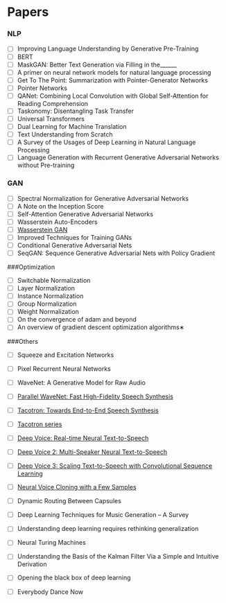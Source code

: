 # Papers
### NLP
- [ ] Improving Language Understanding by Generative Pre-Training
- [ ] BERT
- [ ] MaskGAN: Better Text Generation via Filling in the______
- [ ] A primer on neural network models for natural language processing
- [ ] Get To The Point: Summarization with Pointer-Generator Networks
- [ ] Pointer Networks
- [ ] QANet: Combining Local Convolution with Global Self-Attention for Reading Comprehension
- [ ] Taskonomy: Disentangling Task Transfer 
- [ ] Universal Transformers
- [ ] Dual Learning for Machine Translation
- [ ] Text Understanding from Scratch
- [ ] A Survey of the Usages of Deep Learning in Natural Language Processing
- [ ] Language Generation with Recurrent Generative Adversarial Networks without Pre-training

### GAN
- [ ] Spectral Normalization for Generative Adversarial Networks
- [ ] A Note on the Inception Score
- [ ] Self-Attention Generative Adversarial Networks
- [ ] Wasserstein Auto-Encoders
- [ ] [Wasserstein GAN](https://arxiv.org/abs/1701.07875)
- [ ] Improved Techniques for Training GANs
- [ ] Conditional Generative Adversarial Nets
- [ ] SeqGAN: Sequence Generative Adversarial Nets with Policy Gradient

###Optimization
- [ ] Switchable Normalization
- [ ] Layer Normalization
- [ ] Instance Normalization
- [ ] Group Normalization
- [ ] Weight Normalization
- [ ] On the convergence of adam and beyond
- [ ] An overview of gradient descent optimization algorithms∗

###Others
- [ ] Squeeze and Excitation Networks
- [ ] Pixel Recurrent Neural Networks
- [ ] WaveNet: A Generative Model for Raw Audio
- [ ] [Parallel WaveNet: Fast High-Fidelity Speech Synthesis](https://arxiv.org/abs/1711.10433)
- [ ] [Tacotron: Towards End-to-End Speech Synthesis](https://arxiv.org/abs/1703.10135)
- [ ] [Tacotron series](https://google.github.io/tacotron/index.html)
- [ ] [Deep Voice: Real-time Neural Text-to-Speech](https://arxiv.org/abs/1702.07825)
- [ ] [Deep Voice 2: Multi-Speaker Neural Text-to-Speech](https://arxiv.org/abs/1705.08947)
- [ ] [Deep Voice 3: Scaling Text-to-Speech with Convolutional Sequence Learning](https://arxiv.org/abs/1710.07654)
- [ ] [Neural Voice Cloning with a Few Samples](https://arxiv.org/abs/1802.06006)
- [ ] Dynamic Routing Between Capsules
- [ ] Deep Learning Techniques for Music Generation – A Survey
- [ ] Understanding deep learning requires rethinking generalization
- [ ] Neural Turing Machines
- [ ] Understanding the Basis of the Kalman Filter Via a Simple and Intuitive Derivation 
- [ ] Opening the black box of deep learning
- [ ] Everybody Dance Now





